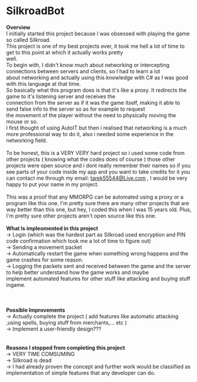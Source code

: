 # SilkroadBot</br>
<b> Overview </b></br>
I initially started this project because I was obsessed with playing the game so called Silkroad.</br>
This project is one of my best projects ever, it took me hell a lot of time to get to this point at which it actually works pretty</br> well.</br>
To begin with, I didn't know much about networking or intercepting connections between servers and clients, so I had to learn a lot</br> about networking and actually using this knowledge with C# as I was good with this language at that time.</br>
So basically what this program does is that it's like a proxy. It redirects the game to it's listening server and receives the</br> connection from the server as if it was the game itself, making it able to send false info to the server so as for example to request</br> the movement of the player without the need to physically moving the mouse or so.</br>
I first thought of using AutoIT but then i realised that networking is a much more professional way to do it, also i needed some experience in the networking field.</br>
</br>
To be honest, this is a VERY VERY hard project so i used some code from other projects ( knowing what the codes does of course ) those other projects were open source and i dont really remember their names so if you see parts of your code inside my app and you want to take credits for it you can contact me through my email: tarek55544@Live.com , I would be very happy to put your name in my project.</br>
</br>
This was a proof that any MMORPG can be automated using a proxy or a program like this one. I'm pretty sure there are many other projects that are way better than this one, but hey, I coded this when I was 15 years old. Plus, I'm pretty sure other projects aren't open source like this one.</br>
</br>
<b> What Is impleomented in this project</b></br>
-> Login (which was the hardest part as Silkroad used encryption and PIN code confirmation which took me a lot of time to figure out)</br>
-> Sending a movement packet</br>
-> Automatically restart the game when something wrong happens and the game crashes for some reason. </br>
-> Logging the packets sent and received between the game and the server to help better understand how the game works and maybe</br> implement automated features for other stuff like attacking and buying stuff ingame.</br>
</br>
</br>
</br>
<b> Possible Improvements </b></br>
-> Actually complete the project ( add features like automatic attacking ,using spells, buying stuff from merchants,... etc )</br>
-> Implement a user-friendly design???</br>
</br>
</br>
<b> Reasons I stopped from completing this project </b></br>
-> VERY TIME COMSUMING</br>
-> Silkroad is dead</br>
-> I had already proven the concept and further work would be classified as implementation of simple features that any developer can do. </br>
